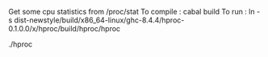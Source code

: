 Get some cpu statistics from /proc/stat
To compile :
cabal build
To run :
ln -s dist-newstyle/build/x86_64-linux/ghc-8.4.4/hproc-0.1.0.0/x/hproc/build/hproc/hproc

./hproc

